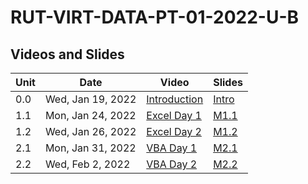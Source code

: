 # RUT-VIRT-DATA-PT-01-2022-U-B

## Videos and Slides


Unit	|Date	| Video			| Slides
-------|------|---------------|---
0.0| Wed, Jan 19, 2022 | [Introduction](https://zoom.us/rec/play/9p00ALL1Cm6V08CHkcy1MeVEfEnL9mXQvKI5v5DBcnyqon2837YWKbZup_668YPpZOv8txZZKo3gHKAt.4FgA4ZUA1VWsyFq6?continueMode=true&_x_zm_rtaid=RGjlISvkQJqpmC_YjW3DGg.1643122324401.d54fe4c024029bc574432beb51f3abaf&_x_zm_rhtaid=684) | [Intro](https://github.com/RutgersCodingBootcamp/RUT-VIRT-DATA-PT-01-2022-U-B/blob/main/ClassFiles/00-0-Introduction/January%202022%20DATA%20BLENDED%20ONLINE%20Launch.pdf)
1.1| Mon, Jan 24, 2022 | [Excel Day 1](https://zoom.us/rec/play/JC96OOjnJ9HOxk_66lcSCjKpfc5dlKB1fvIywEDPtXzHA6RfDbt_OxBJyfWz_8mf2w9fmQ7saKDmPX-Y.U4PASgsS1QBdsriQ) | [M1.1](https://github.com/RutgersCodingBootcamp/RUT-VIRT-DATA-PT-01-2022-U-B/blob/main/ClassFiles/01-1-Excel/M1.1%20Live%20Lesson%20Slides.pdf)
1.2| Wed, Jan 26, 2022 | [Excel Day 2](https://zoom.us/rec/play/rgWqK8hUdu4HV2EXBTsqnPDbpyNuWS_94lZ65dx4RBPElNkYYH3zxDpMn53Au5q12VKTVbiKMa6perck.IL2mMdHnrD070lO_) | [M1.2](https://github.com/RutgersCodingBootcamp/RUT-VIRT-DATA-PT-01-2022-U-B/blob/main/ClassFiles/01-2-Excel/M1.2%20Live%20Lesson%20Slides.pdf) 
2.1| Mon, Jan 31, 2022 | [VBA Day 1](https://zoom.us/rec/play/6ZWkM_7MS07VvFWEWqC91_KMIPzW1eDNo4-CovGTSoomM4SWkqJqwUZjWaUWio7uv73Z3x_FISg8R0qq.1jgauMQUnUP_pIhH) | [M2.1](https://github.com/RutgersCodingBootcamp/RUT-VIRT-DATA-PT-01-2022-U-B/blob/main/ClassFiles/02-1-VBA/M2.1%20Live%20Lesson%20Slides.pdf)
2.2| Wed, Feb  2, 2022 | [VBA Day 2](https://zoom.us/rec/play/M-CezsPWxSai_mgImEkOFwhO4QJm3pYM1k4lwPqexkpQif7HsCoU0K8-pOClCC0hx-aagsq-btfJiCnR.Aq6KikRBvb4V0ZiT) | [M2.2](https://github.com/RutgersCodingBootcamp/RUT-VIRT-DATA-PT-01-2022-U-B/blob/main/ClassFiles/02-2-VBA/M2.2%20Live%20Lesson%20Slides.pdf)